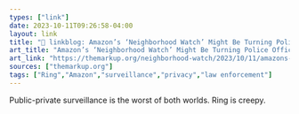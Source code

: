 ```yaml
---
types: ["link"]
date: 2023-10-11T09:26:58-04:00
layout: link
title: "🔗 linkblog: Amazon’s ‘Neighborhood Watch’ Might Be Turning Police Officers Into ‘Reddit Moderators’ – The Markup'"
art_title: "Amazon’s ‘Neighborhood Watch’ Might Be Turning Police Officers Into ‘Reddit Moderators’ – The Markup"
art_link: "https://themarkup.org/neighborhood-watch/2023/10/11/amazons-neighborhood-watch-might-be-turning-police-officers-into-reddit-moderators"
sources: ["themarkup.org"]
tags: ["Ring","Amazon","surveillance","privacy","law enforcement"]
---
```

Public-private surveillance is the worst of both worlds. Ring is creepy.
